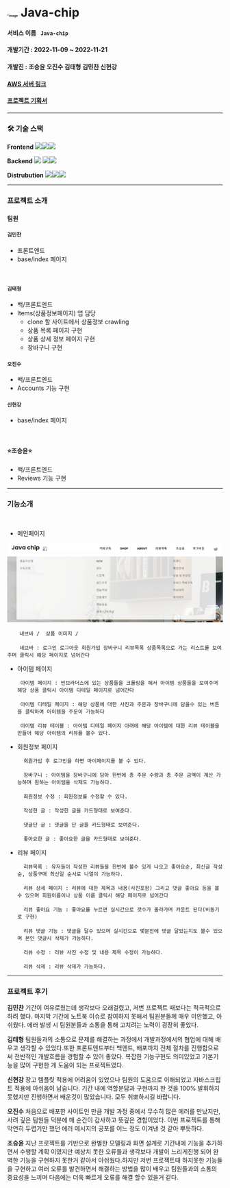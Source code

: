 # <img src="https://user-images.githubusercontent.com/60389344/203085314-22672e1d-2896-4973-a311-0fb43afa517c.png" alt="image" style="zoom:25%;" /> Java-chip

#### 서비스 이름 ` Java-chip`
#### 개발기간 : 2022-11-09 ~ 2022-11-21
#### 개발진 : 조승윤 오진수 김태형 김민찬 신현강
#### [AWS 서버 링크](http://jchipbean-env.eba-wbdf3m8u.ap-northeast-2.elasticbeanstalk.com/)

#### [프로젝트 기획서](https://www.notion.so/hg-edu/19-Java-chip-3b19c81899de4278b0e46ce8e4b216e7)

---

### 🛠️ 기술 스택

**Frontend** <img src="https://img.shields.io/badge/HTML5-E34F26?style=flat-square&logo=HTML5&logoColor=ffffff"/><img src="https://img.shields.io/badge/CSS-1572B6?style=flat-square&logo=CSS3&logoColor=ffffff"/><img src="https://img.shields.io/badge/JavaScript-F7DF1E?style=flat-square&logo=JavaScript&logoColor=ffffff"/> 

**Backend** <img src="https://img.shields.io/badge/Django-092E20?style=flat-square&logo=Django&logoColor=ffffff"/> <img src="https://img.shields.io/badge/SQLite-003B57?style=flat-square&logo=SQLite&logoColor=ffffff"/><img src="https://img.shields.io/badge/Python-3776AB?style=flat-square&logo=Python&logoColor=ffffff"/> 

**Distrubution** <img src="https://img.shields.io/badge/Amazon AWS-FF9900?style=flat-square&logo=SQLite&logoColor=ffffff"/><img src="https://img.shields.io/badge/Bootstrap-7952B3?style=flat-square&logo=SQLite&logoColor=ffffff"/><img src="https://img.shields.io/badge/GitHub Actions-2088FF?style=flat-square&logo=SQLite&logoColor=ffffff"/> 

---

### 프로젝트 소개

#### 팀원  

#### `김민찬`
- 프론트엔드
- base/index 페이지
<br>

#### `김태형`
- 백/프론트엔드
- Items(상품정보페이지) 앱 담당
  - clone 할 사이트에서 상품정보 crawling
  - 상품 목록 페이지 구현
  - 상품 상세 정보 페이지 구현
  - 장바구니 구현


#### `오진수`
- 백/프론트엔드
- Accounts 기능 구현
  <br>

#### `신현강`
- base/index 페이지
<br>

#### ⭐조승윤⭐
- 백/프론트엔드
- Reviews 기능 구현

---


### 기능소개
<br>

- 메인페이지

![nava](README.assets/nava1.png)

        네브바 /  상품 이미지 / 

        네브바 : 로그인 로그아웃 회원가입 장바구니 리뷰목록 상품목록으로 가는 리스트를 보여주며 클릭시 해당 페이지로 넘어간다
    


-  아이템 페이지
    

        아이템 페이지 : 빈브라더스에 있는 상품들을 크롤링을 해서 아이템 상품들을 보여주며 해당 상품 클릭시 아이템 디테일 페이지로 넘어간다

        아이템 디테일 페이지 : 해당 상품에 대한 사진과 주문과 장바구니에 담을수 있는 버튼을 클릭하여 아이템을 주문이 가능하다

        아이템 리뷰 테이블 : 아이템 디테일 페이지 아래에 해당 아이템에 대한 리뷰 테이블을 만들어 해당 아이템의 리뷰를 볼수 있다.


- 회원정보 페이지


        회원가입 후 로그인을 하면 마이페이지를 볼 수 있다.
        
        장바구니 : 아이템을 장바구니에 담아 한번에 총 주문 수량과 총 주문 금액이 계산 가능하며 원하는 아이템을 삭제도 가능하다.

        회원정보 수정 : 회원정보를 수정할 수 있다.

        작성한 글 : 작성한 글을 카드형태로 보여준다.

        댓글단 글 : 댓글을 단 글을 카드형태로 보여준다.

        좋아요한 글 : 좋아요한 글을 카드형태로 보여준다.


- 리뷰 페이지 
        

        리뷰목록 : 유저들이 작성한 리뷰들을 한번에 볼수 있게 나오고 좋아요순, 최신글 작성순, 상품구매 최신일 순서로 나열이 가능하다.

        리뷰 상세 페이지 : 리뷰에 대한 제목과 내용(사진포함) 그리고 댓글 좋아요 등을 볼수 있으며 회원이름이나 상품 이름 클릭시 해당 페이지로 넘어간다

        리뷰 좋아요 기능 : 좋아요를 누르면 실시간으로 갯수가 올라가며 카운트 된다(비동기로 구현)

        리뷰 댓글 기능 : 댓글을 달수 있으며 실시간으로 몇분전에 댓글 달았는지도 볼수 있으며 본인 댓글시 삭제가 가능하다.

        리뷰 수정 : 리뷰 사진 수정 및 내용 제목 수정이 가능하다.

        리뷰 삭제 : 리뷰 삭제가 가능하다.






---

### 프로젝트 후기 

**김민찬** 기간이 여유로웠는데 생각보다 오래걸렸고, 저번 프로젝트 때보다는 적극적으로 하려 했다. 마지막 기간에 노트북 이슈로 참여하지 못해서 팀원분들께 매우 미안했고, 아쉬웠다. 에러 발생 시 팀원분들과 소통을 통해 고치려는 노력이 굉장히 좋았다.

**김태형** 팀원들과의 소통으로 문제를 해결하는 과정에서 개발과정에서의 협업에 대해 배우고 생각할 수 있었다.또한 프론트엔드부터 백엔드, 배포까지 전체 절차를 진행함으로써 전반적인 개발흐름을 경험할 수 있어 좋았다. 복잡한 기능구현도 의미있었고 기본기능을 많이 구현한 게 도움이 되는 프로젝트였다.

**신현강** 장고 템플릿 적용에 어려움이 있었으나 팀원의 도움으로 이해되었고 자바스크립트 적용에 아쉬움이 남습니다. 기간 내에 역할분담과 구현까지 한 것을 100% 발휘하지 못했지만 진행하면서 배운것이 많았습니다. 모두 취뽀하시길 바랍니다.

**오진수** 처음으로 배포한 사이트인 만큼 개발 과정 중에서 무수히 많은 에러를 만났지만, 사려 깊은 팀원들 덕분에 매 순간이 감사하고 뜻깊은 경험이었다. 이번 프로젝트를 통해 막연히 두렵기만 했던 에러 메시지의 공포를 어느 정도 이겨낸 것 같아 뿌듯하다. 

**조승윤** 지난 프로젝트를 기반으로 완별한 모델링과 화면 설계로 기간내에 기능을 추가하면서 수행할 계획 이였지만 예상치 못한 오류들과 생각보다 개발이 느리게진행 되어 완벽한 기능을 구현하지 못한거 같아서 아쉬웠다.하지만 저번 프로젝트때 하지못한 기능들을 구현하고 여러 오류를 발견하면서 해결하는 방법을 많이 배우고 팀원들과의 소통의 중요성을 느끼며 다음에는 더욱 빠르게 오류를 해결 할수 있을거 같다.
